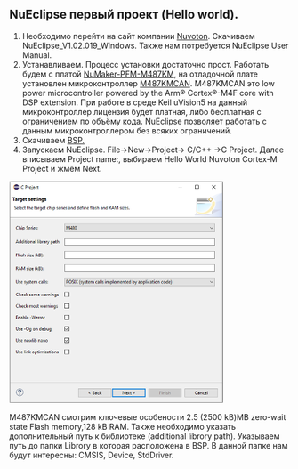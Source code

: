 ## NuEclipse первый проект (Hello world).  

1. Необходимо перейти на сайт компании [Nuvoton](https://www.nuvoton.com/tool-and-software/ide-and-compiler/). Скачиваем NuEclipse_V1.02.019_Windows. Также нам потребуется NuEclipse
User Manual.  
2. Устанавливаем. Процесс установки достаточно прост. Работать будем с платой [NuMaker-PFM-M487KM](https://www.nuvoton.com/board/numaker-pfm-m487km), на отладочной плате установлен микроконтроллер [M487KMCAN](https://www.nuvoton.com/products/microcontrollers/arm-cortex-m4-mcus/m487-ethernet-series/m487kmcan/). M487KMCAN это low power microcontroller powered by the Arm® Cortex®-M4F core with DSP extension. При работе в среде Keil uVision5 на данный микроконтроллер лицензия будет платная, либо бесплатная с ограничением по объёму кода. NuEclipse позволяет работать с данным микроконтроллером без всяких ограничений.  
3. Скачиваем [BSP.](https://github.com/OpenNuvoton/M480BSP)  
4. Запускаем NuEclipse. File->New->Project-> C/C++ ->C Project. Далее вписываем Project name:, выбираем Hello World Nuvoton Cortex-M Project и жмём Next.  

![alt-текст](https://github.com/PivnevNikolay/Nuvoton-Development-Tool/blob/master/photos/013.jpg "NuEclipse hello world")  

M487KMCAN смотрим ключевые особености 2.5 (2500 kB)MB zero-wait state Flash memory,128 kB RAM. Также необходимо указать дополнительный путь к библиотеке (additional librory path). Указываем путь до папки Librory в которая расположена в BSP. В данной папке нам будут интересны: CMSIS, Device, StdDriver.  

